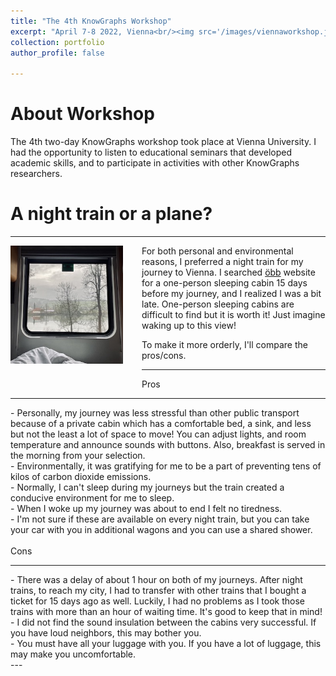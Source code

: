 ```yaml
---
title: "The 4th KnowGraphs Workshop"
excerpt: "April 7-8 2022, Vienna<br/><img src='/images/viennaworkshop.jpg'>"
collection: portfolio
author_profile: false

---
```


About Workshop
===

The 4th two-day KnowGraphs workshop took place at Vienna University. I had the opportunity to listen to educational seminars that developed academic skills, and to participate in activities with other KnowGraphs researchers.

A night train or a plane?
===

---
<div>
  <img style="width: 180px; margin: 0 30px 30px 0; float: left;" src="/images/train.jpg"/>
  <div style="display: inline;">
    <p> For both personal and environmental reasons, I preferred a night train for my journey to Vienna. I searched <a href="https://www.nightjet.com/en/">öbb</a> website for a one-person sleeping cabin 15 days before my journey, and I realized I was a bit late. One-person sleeping cabins are difficult to find but it is worth it! Just imagine waking up to this view! </p>
  </div>
</div>

<div>
To make it more orderly, I'll compare the pros/cons.
<hr>
Pros
<hr>
- Personally, my journey was less stressful than other public transport because of a private cabin which has a comfortable bed, a sink, and less but not the least a lot of space to move! You can adjust lights, and room temperature and announce sounds with buttons. Also, breakfast is served in the morning from your selection.<br/>
- Environmentally, it was gratifying for me to be a part of preventing tens of kilos of carbon dioxide emissions.<br/> 
- Normally, I can't sleep during my journeys but the train created a conducive environment for me to sleep.<br/>
- When I woke up my journey was about to end I felt no tiredness.<br/>
- I'm not sure if these are available on every night train, but you can take your car with you in additional wagons and you can use a shared shower.<br/>
<br/>
Cons
<hr>
- There was a delay of about 1 hour on both of my journeys. After night trains, to reach my city, I had to transfer with other trains that I bought a ticket for 15 days ago as well. Luckily, I had no problems as I took those trains with more than an hour of waiting time. It's good to keep that in mind!<br/>
- I did not find the sound insulation between the cabins very successful. If you have loud neighbors, this may bother you.<br/>
- You must have all your luggage with you. If you have a lot of luggage, this may make you uncomfortable.
</div>
---
 